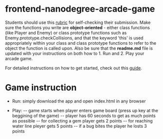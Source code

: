 frontend-nanodegree-arcade-game
===============================

Students should use this [rubric](https://review.udacity.com/#!/projects/2696458597/rubric) for self-checking their submission. Make sure the functions you write are **object-oriented** - either class functions (like Player and Enemy) or class prototype functions such as Enemy.prototype.checkCollisions, and that the keyword 'this' is used appropriately within your class and class prototype functions to refer to the object the function is called upon. Also be sure that the **readme.md** file is updated with your instructions on both how to 1. Run and 2. Play your arcade game.

For detailed instructions on how to get started, check out this [guide](https://docs.google.com/document/d/1v01aScPjSWCCWQLIpFqvg3-vXLH2e8_SZQKC8jNO0Dc/pub?embedded=true).


Game instruction
===============================
* Run: 
simply download the app and open index.html in any browser

* Play: 
-- game starts when player enters game board (press up key at the beggining of the game)
-- player has 60 seconds to get as much points as possible
-- for collecting a gem player gets 2 points
-- for reaching water line pleyer gets 5 points
-- if a bug bites the player he losts 3 points
